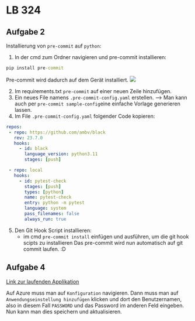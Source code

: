 # LB 324

## Aufgabe 2
Installierung von `pre-commit` auf `python`:
1. In der cmd zum Ordner navigieren und pre-commit installieren:
```cmd
pip install pre-commit
```
Pre-commit wird dadurch auf dem Gerät installiert. 
<a href="https://cdn.discordapp.com/attachments/1059541999633580154/1156212863413788783/precommit-install.png?ex=651426a4&is=6512d524&hm=d15ae164d46d4326608062f3b354cf7202931bbc00d1d6bc93f16d85e898a482&" title="precommit-installation"><img src="{image-url}" alt="  " /></a>

2. Im requirements.txt `pre-commit` auf einer neuen Zeile hinzufügen. 
3. Ein neues File namens `.pre-commit-config.yaml` erstellen.
   --> Man kann auch per `pre-commit sample-config`eine einfache Vorlage generieren lassen.
4. Im File `.pre-commit-config.yaml` folgender Code kopieren:

 ```.yaml
repos:
  - repo: https://github.com/ambv/black
    rev: 23.7.0
    hooks:
      - id: black
        language_version: python3.11
        stages: [push]

  - repo: local
    hooks:
      - id: pytest-check
        stages: [push]
        types: [python]
        name: pytest-check
        entry: python -m pytest
        language: system
        pass_filenames: false
        always_run: true
 ```
5. Den Git Hook Script installieren:
   - im cmd `pre-commit install` einfügen und ausführen, um die git hook scipts zu installieren
Das pre-commit wird nun automatisch auf git commit laufen. :D

## Aufgabe 4
[Link zur laufenden Applikation](niklausandrealb-324.azurewebsites.net)

Auf Azure muss man auf `Konfiguration` navigieren. Dann muss man auf `Anwendungseinstellung hinzufügen` klicken und dort den Benutzernamen, also in diesem Fall `PASSWORD` und das Password im anderen Feld eingeben. Nun kann man dies speichern und aktualisieren.
